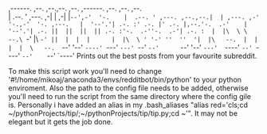                                                                                                         
,------.           ,--.   ,--.,--.  ,--.      ,------.                ,--.         ,--.    ,--.          
|  .--. ' ,---.  ,-|  | ,-|  |`--',-'  '-.    |  .--. ' ,---. ,--.,--.|  | ,---. ,-'  '-.,-'  '-. ,---.  
|  '--'.'| .-. :' .-. |' .-. |,--.'-.  .-'    |  '--'.'| .-. ||  ||  ||  || .-. :'-.  .-''-.  .-'| .-. : 
|  |\  \ \   --.\ `-' |\ `-' ||  |  |  |      |  |\  \ ' '-' ''  ''  '|  |\   --.  |  |    |  |  \   --. 
`--' '--' `----' `---'  `---' `--'  `--'      `--' '--' `---'  `----' `--' `----'  `--'    `--'   `----'
Prints out the best posts from your favourite subreddit.

To make this script work you'll need to change '#!/home/mikoaj/anaconda3/envs/redditbot/bin/python' to your python enviroment.
Also the path to the config file needs to be added, otherwise you'll need to run the script from the same directory where the config gile is.
Personally i have added an alias in my .bash_aliases "alias red='cls;cd ~/pythonProjects/tip/;~/pythonProjects/tip/tip.py;cd ~'". It may not be elegant but it gets the job done.
